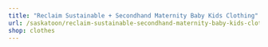 ```yaml
---
title: "Reclaim Sustainable + Secondhand Maternity Baby Kids Clothing"
url: /saskatoon/reclaim-sustainable-secondhand-maternity-baby-kids-clothing/
shop: clothes
---
```

